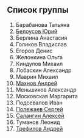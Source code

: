 ## Список группы

1. Барабанова Татьяна
2. [Белоусов Юрий](https://github.com/bruce-willis/City-Roads)
3. Берлина Анастасия 
4. Голиков Владислав 
5. Егоров Денис
6. Желонкина Ольга 
7. Киндулов Михаил
8. Лобаскин Александр 
9. Маврин Михаил 
10. [Махнов Андрей](https://github.com/andrcrus/graphProj)
11. Меньшиков Александр 
12. Московская Маргарита 
13. Подсевалов Иван 
14. [Полежаев Сергей](https://github.com/Piteryo/OpenStreetMapGraph)
15. [Салангин Алексей](https://github.com/magauran/RoadGraph)
16. Туманов Леонид 
17. [Трефилов Андрей](https://github.com/vahriin/BigGraph)
